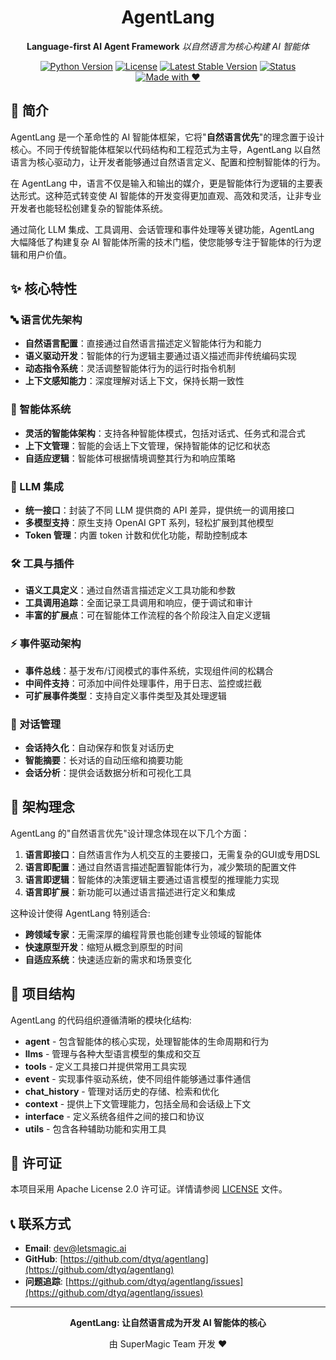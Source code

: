 <div align="center">

# AgentLang

**Language-first AI Agent Framework**
*以自然语言为核心构建 AI 智能体*

[![Python Version](https://img.shields.io/badge/python-3.8%20%7C%203.9%20%7C%203.10%20%7C%203.11%20%7C%203.12-blue)](https://www.python.org)
[![License](https://img.shields.io/badge/license-Apache%202.0-green)](LICENSE)
[![Latest Stable Version](http://poser.pugx.org/dtyq/agentlang/v)](https://packagist.org/packages/dtyq/agentlang)
[![Status](https://img.shields.io/badge/status-beta-yellow)](https://github.com/dtyq/agentlang)
[![Made with ❤️](https://img.shields.io/badge/Made%20with-❤️-orange.svg)](https://github.com/dtyq/agentlang)

</div>

## 📖 简介

AgentLang 是一个革命性的 AI 智能体框架，它将"**自然语言优先**"的理念置于设计核心。不同于传统智能体框架以代码结构和工程范式为主导，AgentLang 以自然语言为核心驱动力，让开发者能够通过自然语言定义、配置和控制智能体的行为。

在 AgentLang 中，语言不仅是输入和输出的媒介，更是智能体行为逻辑的主要表达形式。这种范式转变使 AI 智能体的开发变得更加直观、高效和灵活，让非专业开发者也能轻松创建复杂的智能体系统。

通过简化 LLM 集成、工具调用、会话管理和事件处理等关键功能，AgentLang 大幅降低了构建复杂 AI 智能体所需的技术门槛，使您能够专注于智能体的行为逻辑和用户价值。

## ✨ 核心特性

### 🔤 语言优先架构
- **自然语言配置**：直接通过自然语言描述定义智能体行为和能力
- **语义驱动开发**：智能体的行为逻辑主要通过语义描述而非传统编码实现
- **动态指令系统**：灵活调整智能体行为的运行时指令机制
- **上下文感知能力**：深度理解对话上下文，保持长期一致性

### 🧠 智能体系统
- **灵活的智能体架构**：支持各种智能体模式，包括对话式、任务式和混合式
- **上下文管理**：智能的会话上下文管理，保持智能体的记忆和状态
- **自适应逻辑**：智能体可根据情境调整其行为和响应策略

### 🔌 LLM 集成
- **统一接口**：封装了不同 LLM 提供商的 API 差异，提供统一的调用接口
- **多模型支持**：原生支持 OpenAI GPT 系列，轻松扩展到其他模型
- **Token 管理**：内置 token 计数和优化功能，帮助控制成本

### 🛠️ 工具与插件
- **语义工具定义**：通过自然语言描述定义工具功能和参数
- **工具调用追踪**：全面记录工具调用和响应，便于调试和审计
- **丰富的扩展点**：可在智能体工作流程的各个阶段注入自定义逻辑

### ⚡ 事件驱动架构
- **事件总线**：基于发布/订阅模式的事件系统，实现组件间的松耦合
- **中间件支持**：可添加中间件处理事件，用于日志、监控或拦截
- **可扩展事件类型**：支持自定义事件类型及其处理逻辑

### 📝 对话管理
- **会话持久化**：自动保存和恢复对话历史
- **智能摘要**：长对话的自动压缩和摘要功能
- **会话分析**：提供会话数据分析和可视化工具

## 📐 架构理念

AgentLang 的"自然语言优先"设计理念体现在以下几个方面：

1. **语言即接口**：自然语言作为人机交互的主要接口，无需复杂的GUI或专用DSL
2. **语言即配置**：通过自然语言描述配置智能体行为，减少繁琐的配置文件
3. **语言即逻辑**：智能体的决策逻辑主要通过语言模型的推理能力实现
4. **语言即扩展**：新功能可以通过语言描述进行定义和集成

这种设计使得 AgentLang 特别适合:
- **跨领域专家**：无需深厚的编程背景也能创建专业领域的智能体
- **快速原型开发**：缩短从概念到原型的时间
- **自适应系统**：快速适应新的需求和场景变化

## 🧩 项目结构

AgentLang 的代码组织遵循清晰的模块化结构:

- **agent** - 包含智能体的核心实现，处理智能体的生命周期和行为
- **llms** - 管理与各种大型语言模型的集成和交互
- **tools** - 定义工具接口并提供常用工具实现
- **event** - 实现事件驱动系统，使不同组件能够通过事件通信
- **chat_history** - 管理对话历史的存储、检索和优化
- **context** - 提供上下文管理能力，包括全局和会话级上下文
- **interface** - 定义系统各组件之间的接口和协议
- **utils** - 包含各种辅助功能和实用工具

## 📄 许可证

本项目采用 Apache License 2.0 许可证。详情请参阅 [LICENSE](LICENSE) 文件。

## 📞 联系方式

- **Email**: dev@letsmagic.ai
- **GitHub**: [https://github.com/dtyq/agentlang](https://github.com/dtyq/agentlang)
- **问题追踪**: [https://github.com/dtyq/agentlang/issues](https://github.com/dtyq/agentlang/issues)

---

<div align="center">
<b>AgentLang: 让自然语言成为开发 AI 智能体的核心</b>

由 SuperMagic Team 开发 ❤️
</div> 